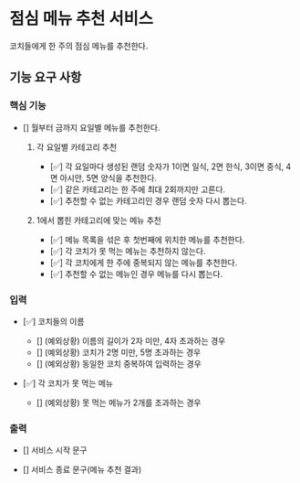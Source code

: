 # 점심 메뉴 추천 서비스

코치들에게 한 주의 점심 메뉴를 추천한다.

## 기능 요구 사항

### 핵심 기능

- [] 월부터 금까지 요일별 메뉴를 추천한다.

  1. 각 요일별 카테고리 추천

     - [✅] 각 요일마다 생성된 랜덤 숫자가 1이면 일식, 2면 한식, 3이면 중식, 4면 아시안, 5면 양식을 추천한다.
     - [✅] 같은 카테고리는 한 주에 최대 2회까지만 고른다.
     - [✅] 추천할 수 없는 카테고리인 경우 랜덤 숫자 다시 뽑는다.

  2. 1에서 뽑힌 카테고리에 맞는 메뉴 추천

     - [✅] 메뉴 목록을 섞은 후 첫번째에 위치한 메뉴를 추천한다.
     - [✅] 각 코치가 못 먹는 메뉴는 추천하지 않는다.
     - [✅] 각 코치에게 한 주에 중복되지 않는 메뉴를 추천한다.
     - [✅] 추천할 수 없는 메뉴인 경우 메뉴를 다시 뽑는다.

### 입력

- [✅] 코치들의 이름

  - [] (예외상황) 이름의 길이가 2자 미만, 4자 초과하는 경우
  - [] (예외상황) 코치가 2명 미만, 5명 초과하는 경우
  - [] (예외상황) 동일한 코치 중복하여 입력하는 경우

- [✅] 각 코치가 못 먹는 메뉴
  - [] (예외상황) 못 먹는 메뉴가 2개를 초과하는 경우

### 출력

- [] 서비스 시작 문구

- [] 서비스 종료 문구(메뉴 추천 결과)
